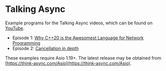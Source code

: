 # Talking Async

Example programs for the Talking Async videos, which can be found on [YouTube](https://www.youtube.com/channel/UCmechqi1MyF9QWOMyWtpMGw).

* Episode 1: [Why C++20 is the Awesomest Language for Network Programming](https://www.youtube.com/watch?v=icgnqFM-aY4)
* Episode 2: [Cancellation in depth](https://youtu.be/watch?v=hHk5OXlKVFg)

These examples require Asio 1.19+. The latest release may be obtained from [https://think-async.com/Asio](https://think-async.com/Asio).

